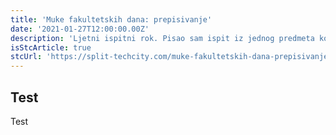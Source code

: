 ```yaml
---
title: 'Muke fakultetskih dana: prepisivanje'
date: '2021-01-27T12:00:00.00Z'
description: 'Ljetni ispitni rok. Pisao sam ispit iz jednog predmeta koji mi nije baš bio drag niti me previše zanimao...'
isStcArticle: true
stcUrl: 'https://split-techcity.com/muke-fakultetskih-dana-prepisivanje'
---
```


## Test

Test

